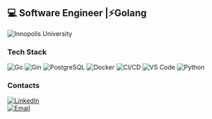 ## 💻 Software Engineer |⚡Golang 

![Innopolis University](https://img.shields.io/badge/Innopolis%20University-Student-00cc99?style=for-the-badge)


<!--
**olesia8novoselova/olesia8novoselova** is a ✨ _special_ ✨ repository because its `README.md` (this file) appears on your GitHub profile.

Here are some ideas to get you started:

- 🔭 I’m currently working on ...
- 🌱 I’m currently learning ...
- 👯 I’m looking to collaborate on ...
- 🤔 I’m looking for help with ...
- 💬 Ask me about ...
- 📫 How to reach me: ...
- 😄 Pronouns: ...
- ⚡ Fun fact: ...
-->
### Tech Stack  
![Go](https://img.shields.io/badge/Go-ffb3ba?logo=go&logoColor=black)  ![Gin](https://img.shields.io/badge/Gin-ffdfba?logo=go&logoColor=black)  ![PostgreSQL](https://img.shields.io/badge/PostgreSQL-ffffba?logo=postgresql&logoColor=black)   ![Docker](https://img.shields.io/badge/Docker-b3ffff?logo=docker&logoColor=black)  ![CI/CD](https://img.shields.io/badge/CI/CD-babaff?logo=githubactions&logoColor=black)  ![VS Code](https://img.shields.io/badge/VS%20Code-dabaff?logo=visualstudiocode&logoColor=black)  ![Python](https://img.shields.io/badge/Python-ffc3e6?logo=python&logoColor=black)  

### Contacts
[![LinkedIn](https://img.shields.io/badge/LinkedIn-Olesia%20Novoselova-ffb3ba?style=for-the-badge&logo=linkedin)](https://www.linkedin.com/in/olesia-novoselova-6510b7346)  
[![Email](https://img.shields.io/badge/📧%20Email-dabaff?style=for-the-badge)](mailto:olessia.novoselova@mail.ru)
